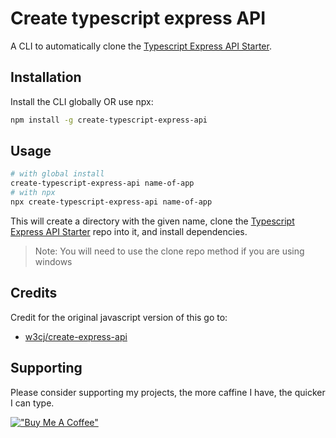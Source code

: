 # Create typescript express API

A CLI to automatically clone the [Typescript Express API Starter](https://github.com/dewhurstwill/typescript-express-api-starter).

## Installation

Install the CLI globally OR use npx:

```sh
npm install -g create-typescript-express-api
```

## Usage

```sh
# with global install
create-typescript-express-api name-of-app
# with npx
npx create-typescript-express-api name-of-app
```

This will create a directory with the given name, clone the [Typescript Express API Starter](https://github.com/dewhurstwill/typescript-express-api-starter) repo into it, and install dependencies.

> Note: You will need to use the clone repo method if you are using windows

## Credits

Credit for the original javascript version of this go to:
* [w3cj/create-express-api](https://github.com/w3cj/create-express-api)

## Supporting

Please consider supporting my projects, the more caffine I have, the quicker I can type.

[!["Buy Me A Coffee"](https://www.buymeacoffee.com/assets/img/custom_images/orange_img.png)](https://www.buymeacoffee.com/willdewhurst)
